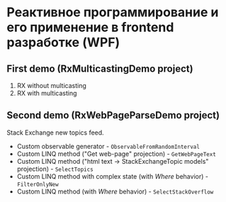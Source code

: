 ﻿# Реактивное программирование и его применение в frontend разработке (WPF)

## First demo (RxMulticastingDemo project)

1. RX without multicasting
2. RX with multicasting

## Second demo (RxWebPageParseDemo project)

Stack Exchange new topics feed.

 * Custom observable generator - `ObservableFromRandomInterval`
 * Custom LINQ method ("Get web-page" projection) - `GetWebPageText`
 * Custom LINQ method ("html text -> StackExchangeTopic models" projection) - `SelectTopics`
 * Custom LINQ method with complex state (with _Where_ behavior) - `FilterOnlyNew`
 * Custom LINQ method (with _Where_ behavior) - `SelectStackOverflow`